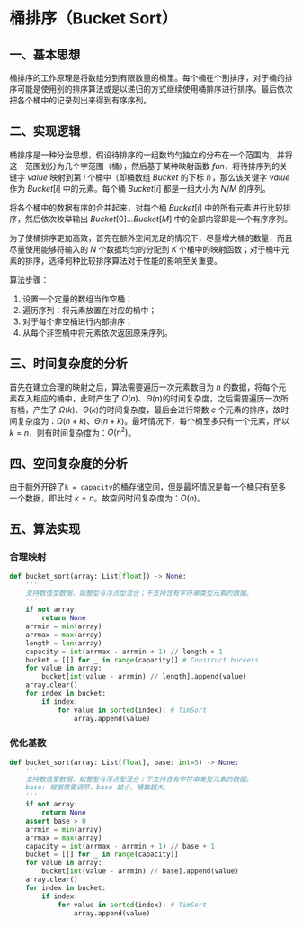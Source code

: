 # 桶排序（Bucket Sort）

## 一、基本思想

桶排序的工作原理是将数组分到有限数量的桶里。每个桶在个别排序，对于桶的排序可能是使用别的排序算法或是以递归的方式继续使用桶排序进行排序。最后依次把各个桶中的记录列出来得到有序序列。

## 二、实现逻辑

桶排序是一种分治思想，假设待排序的一组数均匀独立的分布在一个范围内，并将这一范围划分为几个字范围（桶），然后基于某种映射函数 $fun$，将待排序列的关键字 $value$ 映射到第 $i$ 个桶中（即桶数组 $Bucket$ 的下标 $i$），那么该关键字 $value$ 作为 $Bucket[i]$ 中的元素。每个桶 $Bucket[i]$ 都是一组大小为 $N/M$ 的序列。

将各个桶中的数据有序的合并起来，对每个桶 $Bucket[i]$ 中的所有元素进行比较排序，然后依次枚举输出 $Bucket[0]...Bucket[M]$ 中的全部内容即是一个有序序列。

为了使桶排序更加高效，首先在额外空间充足的情况下，尽量增大桶的数量，而且尽量使用能够将输入的 $N$ 个数据均匀的分配到 $K$ 个桶中的映射函数；对于桶中元素的排序，选择何种比较排序算法对于性能的影响至关重要。

算法步骤：
1. 设置一个定量的数组当作空桶；
2. 遍历序列：将元素放置在对应的桶中；
3. 对于每个非空桶进行内部排序；
4. 从每个非空桶中将元素依次返回原来序列。

## 三、时间复杂度的分析

首先在建立合理的映射之后，算法需要遍历一次元素数目为 $n$ 的数据，将每个元素存入相应的桶中，此时产生了 $\Omega(n)$、$\Theta(n)$的时间复杂度，之后需要遍历一次所有桶，产生了 $\Omega(k)$、$\Theta(k)$的时间复杂度，最后会进行常数 $c$ 个元素的排序，故时间复杂度为：$\Omega(n+k)$、$\Theta(n + k)$。最坏情况下，每个桶至多只有一个元素，所以 $k = n$，则有时间复杂度为：$O(n^2)$。

## 四、空间复杂度的分析

由于额外开辟了`k = capacity`的桶存储空间，但是最坏情况是每一个桶只有至多一个数据，即此时 $k = n$。故空间时间复杂度为：$O(n)$。

## 五、算法实现

### 合理映射

```python
def bucket_sort(array: List[float]) -> None:
    '''
    支持数值型数据，如整型与浮点型混合；不支持含有字符串类型元素的数据。
    '''
    if not array:
        return None
    arrmin = min(array)
    arrmax = max(array)
    length = len(array)
    capacity = int(arrmax - arrmin + 1) // length + 1
    bucket = [[] for _ in range(capacity)] # Construct buckets
    for value in array:
        bucket[int(value - arrmin) // length].append(value)
    array.clear()
    for index in bucket:
        if index:
            for value in sorted(index): # TimSort
                array.append(value)
```

### 优化基数

```python
def bucket_sort(array: List[float], base: int=5) -> None:
    '''
    支持数值型数据，如整型与浮点型混合；不支持含有字符串类型元素的数据。
    base: 根据需要调节，base 越小，桶数越大。
    '''
    if not array:
        return None
    assert base > 0
    arrmin = min(array)
    arrmax = max(array)
    capacity = int(arrmax - arrmin + 1) // base + 1
    bucket = [[] for _ in range(capacity)]
    for value in array:
        bucket[int(value - arrmin) // base].append(value)
    array.clear()
    for index in bucket:
        if index:
            for value in sorted(index): # TimSort
                array.append(value)
```